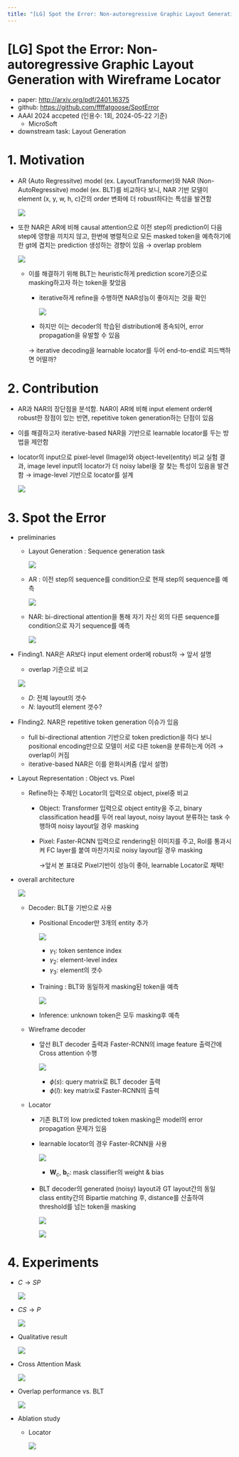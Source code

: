 ```yaml
---
title: "[LG] Spot the Error: Non-autoregressive Graphic Layout Generation with Wireframe Locator"
---
```

# [LG] Spot the Error: Non-autoregressive Graphic Layout Generation with Wireframe Locator

- paper: http://arxiv.org/pdf/2401.16375
- github: https://github.com/ffffatgoose/SpotError
- AAAI 2024 accpeted (인용수: 1회, 2024-05-22 기준)
  - MicroSoft
- downstream task: Layout Generation

# 1. Motivation

- AR (Auto Regressitve) model (ex. LayoutTransformer)와 NAR (Non-AutoRegressitve) model (ex. BLT)를 비교하다 보니, NAR 기반 모델이 element (x, y, w, h, c)간의 order 변화에 더 robust하다는 특성을 발견함

  ![](../images/2024-05-22/image-20240522230530606.png)

- 또한 NAR은 AR에 비해 causal attention으로 이전 step의 prediction이 다음 step에 영향을 끼치지 않고, 한번에 병렬적으로 모든 masked token을 예측하기에 한 gt에 겹치는 prediction 생성하는 경향이 있음 $\to$ overlap problem

  ![](../images/2024-05-22/image-20240522231241538.png)

  - 이를 해결하기 위해 BLT는 heuristic하게 prediction score기준으로 masking하고자 하는 token을 찾았음

    - iterative하게 refine을 수행하면 NAR성능이 좋아지는 것을 확인

      ![](../images/2024-05-22/image-20240522230614256.png)

    - 하지만 이는 decoder의 학습된 distribution에 종속되어, error propagation을 유발할 수 있음

    $\to$ iterative decoding을 learnable locator를 두어 end-to-end로 피드백하면 어떨까?

# 2. Contribution

- AR과 NAR의 장단점을 분석함. NAR이 AR에 비해 input element order에 robust한 장점이 있는 반면, repetitive token generation하는 단점이 있음

- 이를 해결하고자 iterative-based NAR을 기반으로 learnable locator를 두는 방법을 제안함

- locator의 input으로 pixel-level (Image)와 object-level(entity) 비교 실험 결과, image level input의 locator가 더 noisy label을 잘 찾는 특성이 있음을 발견함 $\to$ image-level 기반으로 locator를 설계

  ![](../images/2024-05-22/image-20240522230848066.png)

# 3. Spot the Error

- preliminaries

  - Layout Generation : Sequence generation task

    ![](../images/2024-05-22/image-20240522231410950.png)

  - AR : 이전 step의 sequence를 condition으로 현재 step의 sequence를 예측

    ![](../images/2024-05-22/image-20240522231448095.png)

  - NAR: bi-directional attention을 통해 자기 자신 외의 다른 sequence를 condition으로 자기 sequence를 예측

    ![](../images/2024-05-22/image-20240522231539301.png)

- Finding1. NAR은 AR보다 input element order에 robust하 $\to$ 앞서 설명

  - overlap 기준으로 비교

  ![](../images/2024-05-22/image-20240522231643361.png)

  - *D*: 전체 layout의 갯수
  - *N*: layout의 element 갯수?

- FInding2. NAR은 repetitive token generation 이슈가 있음

  - full bi-directional attention 기반으로 token prediction을 하다 보니 positional encoding만으로 모델이 서로 다른 token을 분류하는게 어려 $\to$ overlap이 커짐
  - iterative-based NAR은 이를 완화시켜줌 (앞서 설명)

- Layout Representation : Object vs. Pixel

  - Refine하는 주체인 Locator의 입력으로 object, pixel중 비교

    - Object: Transformer 입력으로 object entity을 주고, binary classification head를 두어 real layout, noisy layout 분류하는 task 수행하여 noisy layout일 경우 masking

    - Pixel: Faster-RCNN 입력으로 rendering된 이미지를 주고, RoI를 통과시켜 FC layer를 붙여 마찬가지로 noisy layout일 경우 masking

      $\to$앞서 본 표대로 Pixel기반이 성능이 좋아, learnable Locator로 채택!

- overall architecture

  ![](../images/2024-05-22/image-20240522231302447.png)

  - Decoder: BLT을 기반으로 사용

    - Positional Encoder만 3개의 entity 추가

      ![](../images/2024-05-22/image-20240522232238326.png)

      - $\gamma_1$: token sentence index
      - $\gamma_2$: element-level index
      - $\gamma_3$: element의 갯수

    - Training : BLT와 동일하게 masking된 token을 예측

      ![](../images/2024-05-22/image-20240522232413956.png)

    - Inference: unknown token은 모두 masking후 예측

  - Wireframe decoder

    - 앞선 BLT decoder 출력과 Faster-RCNN의 image feature 출력간에 Cross attention 수행

      ![](../images/2024-05-22/image-20240522232512628.png)

      - $\phi(s)$: query matrix로 BLT decoder 출력
      - $\phi(I)$: key matrix로 Faster-RCNN의 출력

  - Locator

    - 기존 BLT의 low predicted token masking은 model의 error propagation 문제가 있음

    - learnable locator의 경우 Faster-RCNN을 사용

      ![](../images/2024-05-22/image-20240522232644657.png)

      - **W**$_c$, **b**$_c$: mask classifier의 weight & bias

    - BLT decoder의 generated (noisy) layout과 GT layout간의 동일 class entity간의 Bipartie matching 후, distance를 산출하여 threshold를 넘는 token을 masking

      ![](../images/2024-05-22/image-20240522232813683.png)

      ![](../images/2024-05-22/image-20240522232825809.png)



# 4. Experiments

- $C \to SP$

  ![](../images/2024-05-22/image-20240522232857553.png)

- $CS \to P$

  ![](../images/2024-05-22/image-20240522232917818.png)

- Qualitative result

  ![](../images/2024-05-22/image-20240522232937213.png)

- Cross Attention Mask

  ![](../images/2024-05-22/image-20240522232950706.png)

- Overlap performance vs. BLT

  ![](../images/2024-05-22/image-20240522233004816.png)

- Ablation study

  - Locator

    ![](../images/2024-05-22/image-20240522233021651.png)
